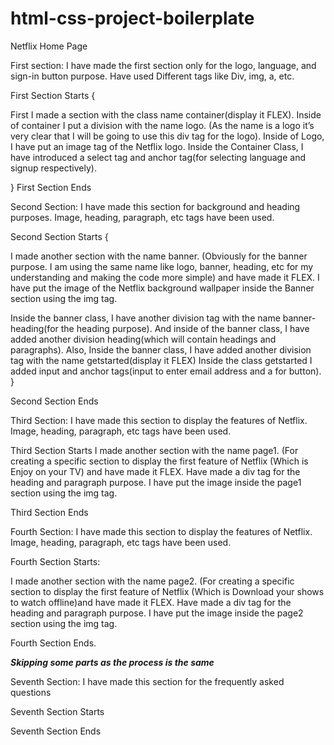 # html-css-project-boilerplate



Netflix Home Page




First section: I have made the first section only for the logo, language, and sign-in button purpose. Have used Different tags like Div, img, a, etc.

First Section Starts
{

First I made a section with the class name container(display it FLEX).
Inside of container I put a division with the name logo. (As the name is a logo it’s very clear that I will be going to use this div tag for the logo).
Inside of Logo, I have put an image tag of the Netflix logo.
Inside the Container Class, I have introduced a select tag and anchor tag(for selecting language and signup respectively). 

}
First Section Ends


 


Second Section: I have made this section for background and heading purposes. Image, heading, paragraph, etc tags have been used.

Second Section Starts
{

I made another section with the name banner. (Obviously for the banner purpose. I am using the same name like logo, banner, heading, etc for my understanding and making the code more simple) and have made it FLEX.
I have put the image of the Netflix background wallpaper inside the Banner section using the img tag.

Inside the banner class, I have another division tag with the name banner-heading(for the heading purpose).
And inside of the banner class, I have added another division heading(which will contain headings and paragraphs).
Also, Inside the banner class, I have added another division tag with the name getstarted(display it FLEX)
Inside the class getstarted I added input and anchor tags(input to enter email address and a for button).
}

Second Section Ends







 



Third Section: I have made this section to display the features of Netflix. Image, heading, paragraph, etc tags have been used.


Third Section Starts
I made another section with the name page1. (For creating a specific section to display the first feature of Netflix (Which is Enjoy on your TV) and have made it FLEX.
Have made a div tag for the heading and paragraph purpose.
I have put the image inside the page1 section using the img tag.

Third Section Ends


 

Fourth Section: I have made this section to display the features of Netflix. Image, heading, paragraph, etc tags have been used.


Fourth Section Starts:

I made another section with the name page2. (For creating a specific section to display the first feature of Netflix (Which is Download your shows to watch offline)and have made it FLEX.
Have made a div tag for the heading and paragraph purpose.
I have put the image inside the page2 section using the img tag.

Fourth Section Ends.




***Skipping some parts as the process is the same***

 

Seventh Section: I have made this section for the frequently asked questions


Seventh Section Starts


Seventh Section Ends











